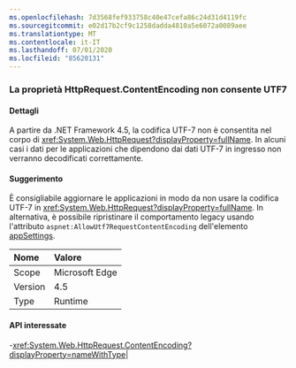 ```yaml
---
ms.openlocfilehash: 7d3568fef933758c40e47cefa86c24d31d4119fc
ms.sourcegitcommit: e02d17b2cf9c1258dadda4810a5e6072a0089aee
ms.translationtype: MT
ms.contentlocale: it-IT
ms.lasthandoff: 07/01/2020
ms.locfileid: "85620131"
---
```

### <a name="httprequestcontentencoding-property-prohibits-utf7"></a>La proprietà HttpRequest.ContentEncoding non consente UTF7

#### <a name="details"></a>Dettagli

A partire da .NET Framework 4.5, la codifica UTF-7 non è consentita nel corpo di <xref:System.Web.HttpRequest?displayProperty=fullName>. In alcuni casi i dati per le applicazioni che dipendono dai dati UTF-7 in ingresso non verranno decodificati correttamente.

#### <a name="suggestion"></a>Suggerimento

È consigliabile aggiornare le applicazioni in modo da non usare la codifica UTF-7 in <xref:System.Web.HttpRequest?displayProperty=fullName>. In alternativa, è possibile ripristinare il comportamento legacy usando l'attributo <code>aspnet:AllowUtf7RequestContentEncoding</code> dell'elemento [appSettings](~/docs/framework/configure-apps/file-schema/appsettings/appsettings-element-for-configuration.md).

| Nome    | Valore       |
|:--------|:------------|
| Scope   |Microsoft Edge|
|Version|4.5|
|Type|Runtime

#### <a name="affected-apis"></a>API interessate

-<xref:System.Web.HttpRequest.ContentEncoding?displayProperty=nameWithType></li></ul>|
